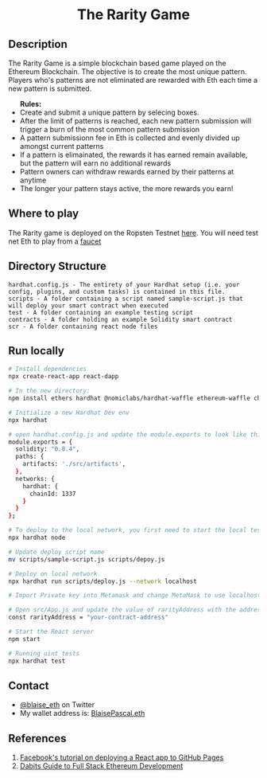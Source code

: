 <p align="center">
    <h1 align="center">The Rarity Game</h1>
</p>

## Description
The Rarity Game is a simple blockchain based game played on the Ethereum Blockchain. The objective is to create the most unique pattern. Players who's patterns are not eliminated are rewarded with Eth each time a new pattern is submitted.

  <ul>
    <b>Rules:</b>
    <li>Create and submit a unique pattern by selecing boxes.</li>
    <li>After the limit of patterns is reached, 
    each new pattern submission will trigger a burn of the most common pattern submission</li>
    <li>A pattern submissionn fee in Eth is collected and evenly divided up amongst current patterns</li>
    <li>If a pattern is elimainated, the rewards it has earned remain available, but the pattern will earn no additional rewards</li> 
    <li>Pattern owners can withdraw rewards earned by their patterns at anytime</li> 
    <li>The longer your pattern stays active, the more rewards you earn!</li> 
  </ul>

## Where to play
The Rarity game is deployed on the Ropsten Testnet [here](https://defigames.github.io/blockchain-developer-bootcamp-final-project/). You will need test net Eth to play from a [faucet](https://app.mycrypto.com/faucet)

## Directory Structure
    hardhat.config.js - The entirety of your Hardhat setup (i.e. your config, plugins, and custom tasks) is contained in this file.
    scripts - A folder containing a script named sample-script.js that will deploy your smart contract when executed
    test - A folder containing an example testing script
    contracts - A folder holding an example Solidity smart contract
    scr - A folder containing react node files

## Run locally

```bash
# Install dependencies
npx create-react-app react-dapp

# In the new directory:
npm install ethers hardhat @nomiclabs/hardhat-waffle ethereum-waffle chai @nomiclabs/hardhat-ethers

# Initialize a new Hardhat Dev env
npx hardhat

# open hardhat.config.js and update the module.exports to look like this:
module.exports = {
  solidity: "0.8.4",
  paths: {
    artifacts: './src/artifacts',
  },
  networks: {
    hardhat: {
      chainId: 1337
    }
  }
};

# To deploy to the local network, you first need to start the local test node. To do so, open the CLI and run the following command:
npx hardhat node

# Update deploy script name
mv scripts/sample-script.js scripts/depoy.js

# Deploy on local network
npx hardhat run scripts/deploy.js --network localhost

# Import Private key into Metamask and change MetaMask to use localhost 8545

# Open src/App.js and update the value of rarityAddress with the address of your deployed smart contract
const rarityAddress = "your-contract-address"

# Start the React server
npm start

# Running uint tests
npx hardhat test
```
## Contact
* [@blaise_eth](https://twitter.com/blaise_eth) on Twitter
* My wallet address is: [BlaisePascal.eth](https://etherscan.io/address/0x3a5b9f815bf2fcb044225ce772ae1bc34a8cdac2)

## References
1. [Facebook's tutorial on deploying a React app to GitHub Pages](https://facebook.github.io/create-react-app/docs/deployment#github-pages-https-pagesgithubcom)
2. [Dabits Guide to Full Stack Ethereum Development](https://dev.to/dabit3/the-complete-guide-to-full-stack-ethereum-development-3j13)
